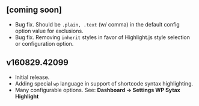 ## [coming soon]

- Bug fix. Should be `.plain, .text` (w/ comma) in the default config option value for exclusions.
- Bug fix. Removing `inherit` styles in favor of Highlight.js style selection or configuration option.

## v160829.42099

- Initial release.
- Adding special `wp` language in support of shortcode syntax highlighting.
- Many configurable options. See: **Dashboard → Settings WP Sytax Highlight**
